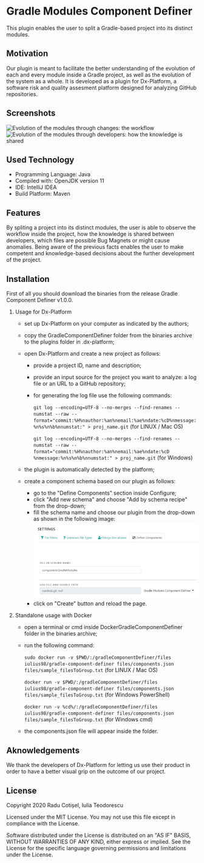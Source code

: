 # Gradle Modules Component Definer
This plugin enables the user to split a Gradle-based project into its distinct modules.

## Motivation
Our plugin is meant to facilitate the better understanding of the evolution of each and every module inside a Gradle project, as well as the evolution of the system as a whole. It is developed as a plugin for Dx-Platform, a software risk and quality assesment platform designed for analyzing GitHub repositories.

## Screenshots
![Evolution of the modules through changes: the workflow](https://github.com/RaduBogdan98/CES_Plugin/tree/master/screenshots/changes.jpg)
![Evolution of the modules through developers: how the knowledge is shared](https://github.com/RaduBogdan98/CES_Plugin/tree/master/screenshots/developers.jpg)

## Used Technology
- Programming Language: Java
- Compiled with: OpenJDK version 11 
- IDE: IntelliJ IDEA
- Build Platform: Maven

## Features
By spliting a project into its distinct modules, the user is able to observe the workflow inside the project, how the knowledge is shared between developers, which files are possible Bug Magnets or might cause anomalies. Being aware of the previous facts enables the user to make competent and knowledge-based decisions about the further development of the project.

## Installation
First of all you should download the binaries from the release Gradle Component Definer v1.0.0.

1. Usage for Dx-Platform
   - set up Dx-Platform on your computer as indicated by the authors;
   - copy the GradleComponentDefiner folder from the binaries archive to the plugins folder in .dx-platform;
   - open Dx-Platform and create a new project as follows:
      - provide a project ID, name and description;
      - provide an input source for the project you want to analyze: a log file or an URL to a GitHub repository;
      - for generating the log file use the following commands:

        `git log --encoding=UTF-8 --no-merges --find-renames --numstat --raw --format="commit:%H%nauthor:%an%nemail:%ae%ndate:%cD%nmessage:%n%s%n%b%nnumstat:" > proj_name.git` (for LINUX / Mac OS)

        `git log --encoding=UTF-8 --no-merges --find-renames --numstat --raw --format="commit:%H%nauthor:%an%nemail:%ae%ndate:%cD %nmessage:%n%s%n%b%nnumstat:" > proj_name.git` (for Windows)

   - the plugin is automatically detected by the platform;
   - create a component schema based on our plugin as follows:
     - go to the "Define Components" section inside Configure;
     - click "Add new schema" and choose "Add by schema recipe" from the drop-down;
     - fill the schema name and choose our plugin from the drop-down as shown in the following image:
     ![The configuration step](screenshots/configuration.jpg)
     - click on "Create" button and reload the page.

2. Standalone usage with Docker
   - open a terminal or cmd inside DockerGradleComponentDefiner folder in the binaries archive;
   - run the following command:

     `sudo docker run -v $PWD/:/gradleComponentDefiner/files iulius98/gradle-component-definer files/components.json files/sample_filesToGroup.txt` (for LINUX / Mac OS)

     `docker run -v $PWD/:/gradleComponentDefiner/files iulius98/gradle-component-definer files/components.json files/sample_filesToGroup.txt` (for Windows PowerShell)

     `docker run -v %cd%/:/gradleComponentDefiner/files iulius98/gradle-component-definer files/components.json files/sample_filesToGroup.txt` (for Windows cmd)

   - the components.json file will appear inside the folder.

## Aknowledgements
We thank the developers of Dx-Platform for letting us use their product in order to have a better visual grip on the outcome of our project.

## License
Copyright 2020 Radu Cotișel, Iulia Teodorescu

Licensed under the MIT License. You may not use this file except in compliance with the License.

Software distributed under the License is distributed on an "AS IF" BASIS, WITHOUT WARRANTIES OF ANY KIND, either express or implied. See the License for the specific language governing permissions and limitations under the License.